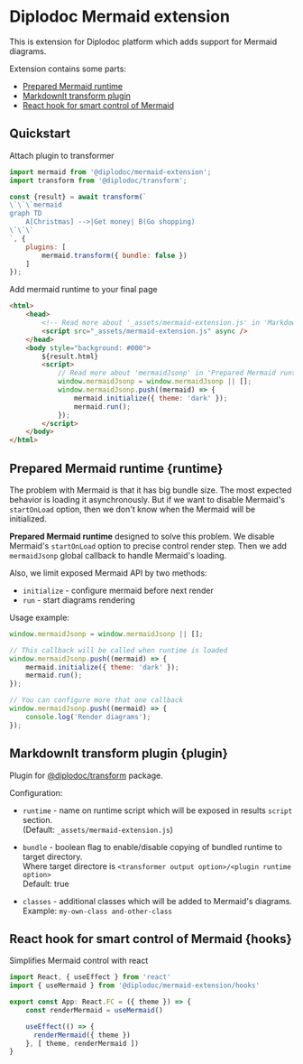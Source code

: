 # Diplodoc Mermaid extension

This is extension for Diplodoc platform which adds support for Mermaid diagrams.

Extension contains some parts:
- [Prepared Mermaid runtime](#runtime)
- [MarkdownIt transform plugin](#plugin)
- [React hook for smart control of Mermaid](#hooks)

## Quickstart
Attach plugin to transformer

```js
import mermaid from '@diplodoc/mermaid-extension';
import transform from '@diplodoc/transform';

const {result} = await transform(`
\`\`\`mermaid
graph TD
    A[Christmas] -->|Get money| B(Go shopping)
\`\`\`
`, {
    plugins: [
        mermaid.transform({ bundle: false })
    ]
});
```

Add mermaid runtime to your final page

```html
<html>
    <head>
        <!-- Read more about '_assets/mermaid-extension.js' in 'MarkdownIt transform plugin' section -->
        <script src="_assets/mermaid-extension.js" async />
    </head>
    <body style="background: #000">
        ${result.html}
        <script>
            // Read more about 'mermaidJsonp' in 'Prepared Mermaid runtime' section
            window.mermaidJsonp = window.mermaidJsonp || [];
            window.mermaidJsonp.push((mermaid) => {
                mermaid.initialize({ theme: 'dark' });
                mermaid.run();
            });
        </script>
    </body>
</html>   
```

## Prepared Mermaid runtime {runtime}

The problem with Mermaid is that it has big bundle size.
The most expected behavior is loading it asynchronously.
But if we want to disable Mermaid's `startOnLoad` option, then we don't know when the Mermaid will be initialized. 

**Prepared Mermaid runtime** designed to solve this problem.
We disable Mermaid's `startOnLoad` option to precise control render step.
Then we add `mermaidJsonp` global callback to handle Mermaid's loading.

Also, we limit exposed Mermaid API by two methods:
- `initialize` - configure mermaid before next render
- `run` - start diagrams rendering

Usage example:
```js
window.mermaidJsonp = window.mermaidJsonp || [];

// This callback will be called when runtime is loaded
window.mermaidJsonp.push((mermaid) => {
    mermaid.initialize({ theme: 'dark' });
    mermaid.run();
});

// You can configure more that one callback
window.mermaidJsonp.push((mermaid) => {
    console.log('Render diagrams');
});
```

## MarkdownIt transform plugin {plugin}

Plugin for [@diplodoc/transform](https://github.com/diplodoc-platform/transform) package.

Configuration:
- `runtime` - name on runtime script which will be exposed in results `script` section.<br>
  (Default: `_assets/mermaid-extension.js`)<br>

- `bundle` - boolean flag to enable/disable copying of bundled runtime to target directory.<br>
  Where target directore is `<transformer output option>/<plugin runtime option>`<br>
  Default: true<br>

- `classes` - additional classes which will be added to Mermaid's diagrams.<br>
  Example: `my-own-class and-other-class`<br>

## React hook for smart control of Mermaid {hooks}

Simplifies Mermaid control with react

```ts
import React, { useEffect } from 'react'
import { useMermaid } from '@diplodoc/mermaid-extension/hooks'

export const App: React.FC = ({ theme }) => {
    const renderMermaid = useMermaid()

    useEffect(() => {
      renderMermaid({ theme })
    }, [ theme, renderMermaid ])
}
```